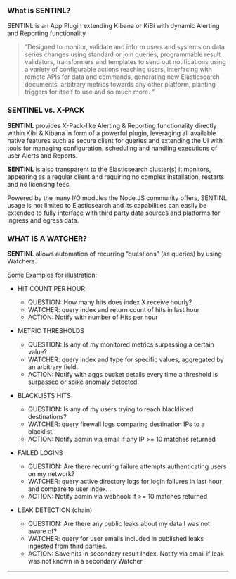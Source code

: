 ### What is SENTINL?
SENTINL is an App Plugin extending Kibana or KiBi with dynamic Alerting and Reporting functionality

> “Designed to monitor, validate and inform users and systems on data series changes using
> standard or join queries, programmable result validators, transformers and templates to
> send out notifications using a variety of configurable actions reaching users, interfacing with
> remote APIs for data and commands, generating new Elasticsearch documents, arbitrary
> metrics towards any other platform, planting triggers for itself to use and so much more. “

### SENTINEL vs. X-PACK
**SENTINL** provides X-Pack-like Alerting & Reporting functionality directly within Kibi & Kibana in form of a powerful plugin, leveraging all available native features such as secure client for queries and extending the UI with tools for managing configuration, scheduling and handling executions of user Alerts and Reports.

**SENTINL** is also transparent to the Elasticsearch cluster(s) it monitors, appearing as a
regular client and requiring no complex installation, restarts and no licensing fees.

Powered by the many I/O modules the Node.JS community offers, SENTINL usage is not
limited to Elasticsearch and its capabilities can easily be extended to fully interface with
third party data sources and platforms for ingress and egress data.

### WHAT IS A WATCHER?

**SENTINL** allows automation of recurring “questions” (as queries) by using Watchers.

Some Examples for illustration:

* HIT COUNT PER HOUR
  * QUESTION: How many hits does index X receive hourly?
  * WATCHER: query index and return count of hits in last hour
  * ACTION: Notify with number of Hits per hour

* METRIC THRESHOLDS
  * QUESTION: Is any of my monitored metrics surpassing a certain value?
  * WATCHER: query index and type for specific values, aggregated by an arbitrary field.
  * ACTION: Notify with aggs bucket details every time a threshold is surpassed or spike anomaly detected.

* BLACKLISTS HITS
  * QUESTION: Is any of my users trying to reach blacklisted destinations?
  * WATCHER: query firewall logs comparing destination IPs to a blacklist.
  * ACTION: Notify admin via email if any IP >= 10 matches returned

* FAILED LOGINS
  * QUESTION: Are there recurring failure attempts authenticating users on my network?
  * WATCHER: query active directory logs for login failures in last hour and compare to user index. .
  * ACTION: Notify admin via webhook if >= 10 matches returned

* LEAK DETECTION (chain)
  * QUESTION: Are there any public leaks about my data I was not aware of?
  * WATCHER: query for user emails included in published leaks ingested from third parties.
  * ACTION: Save hits in secondary result Index. Notify via email if leak was not known in a secondary Watcher

--------
